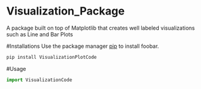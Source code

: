 # Visualization_Package
A package built on top of Matplotlib that creates well labeled visualizations such as Line and Bar Plots

#Installations
Use the package manager [pip](https://pip.pypa.io/en/stable/) to install foobar.
```bash
pip install VisualizationPlotCode
```

#Usage
```python
import VisualizationCode
